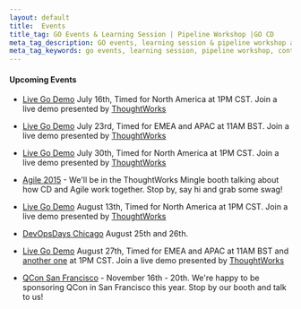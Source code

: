 ```yaml
---
layout: default
title:  Events
title_tag: GO Events & Learning Session | Pipeline Workshop |GO CD
meta_tag_description: GO events, learning session & pipeline workshop are designed to help contributors get an overall view of the capabilities of Go and release process
meta_tag_keywords: go events, learning session, pipeline workshop, continuous delivery, open source, go
---
```


#### Upcoming Events

- <a href="http://info.thoughtworks.com/go-wb-registration-page-16-july-2015.html">Live Go Demo</a> July 16th, Timed for North America at 1PM CST. Join a live demo presented by <a href="http://www.thoughtworks.com/go">ThoughtWorks</a>

- <a href="http://info.thoughtworks.com/go-wb-registration-page-23-jul-2015.html">Live Go Demo</a> July 23rd, Timed for EMEA and APAC at 11AM BST. Join a live demo presented by <a href="http://www.thoughtworks.com/go">ThoughtWorks</a>

- <a href="http://info.thoughtworks.com/go-wb-registration-page-30-july-2015.html">Live Go Demo</a> July 30th, Timed for North America at 1PM CST. Join a live demo presented by <a href="http://www.thoughtworks.com/go">ThoughtWorks</a>

- <a href="http://gofor.cd/1f7CYmh">Agile 2015</a> - We'll be in the ThoughtWorks Mingle booth talking about how CD and Agile work together. Stop by, say hi and grab some swag!

- <a href="http://info.thoughtworks.com/go-wb-registration-page-13-aug-2015.html">Live Go Demo</a> August 13th, Timed for North America at 1PM CST. Join a live demo presented by <a href="http://www.thoughtworks.com/go">ThoughtWorks</a>

- <a href="http://gofor.cd/1M7QSC9">DevOpsDays Chicago</a> August 25th and 26th.

- <a href="http://info.thoughtworks.com/go-wb-registration-27-aug-2015.html">Live Go Demo</a> August 27th, Timed for EMEA and APAC at 11AM BST and <a href="http://info.thoughtworks.com/go-wb-registration-27-aug-2015.html">another one</a> at 1PM CST. Join a live demo presented by <a href="http://www.thoughtworks.com/go">ThoughtWorks</a>

- <a href="http://gofor.cd/1f7Ae8L">QCon San Francisco</a> - November 16th - 20th. We're happy to be sponsoring QCon in San Francisco this year. Stop by our booth and talk to us!